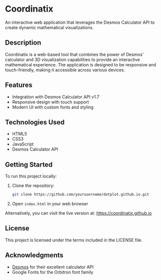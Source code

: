# Coordinatix

An interactive web application that leverages the Desmos Calculator API to create dynamic mathematical visualizations.

## Description

Coordinatix is a web-based tool that combines the power of Desmos' calculator and 3D visualization capabilities to provide an interactive mathematical experience. The application is designed to be responsive and touch-friendly, making it accessible across various devices.

## Features

- Integration with Desmos Calculator API v1.7
- Responsive design with touch support
- Modern UI with custom fonts and styling

## Technologies Used

- HTML5
- CSS3
- JavaScript
- Desmos Calculator API

## Getting Started

To run this project locally:

1. Clone the repository:
   ```bash
   git clone https://github.com/yourusername/dotplot.github.io.git
   ```
2. Open `index.html` in your web browser

Alternatively, you can visit the live version at: https://coordinatix.github.io

## License

This project is licensed under the terms included in the LICENSE file.

## Acknowledgments

- [Desmos](https://www.desmos.com/) for their excellent calculator API
- Google Fonts for the Orbitron font family

